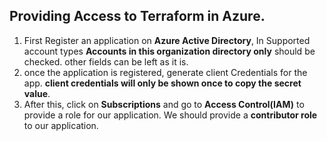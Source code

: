 ## Providing Access to Terraform in Azure.

1. First Register an application on **Azure Active Directory**, In Supported account types **Accounts in this organization directory only** should be checked. other fields can be left as it is.
2. once the application is registered, generate client Credentials for the app. **client credentials will only be shown once to copy the secret value**.
3. After this, click on **Subscriptions** and go to **Access Control(IAM)** to provide a role for our application. We should provide a **contributor role** to our application.
